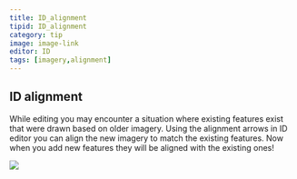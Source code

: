 ```yaml
---
title: ID_alignment
tipid: ID_alignment
category: tip
image: image-link
editor: ID
tags: [imagery,alignment]
---
```


## ID alignment

While editing you may encounter a situation where existing features exist that were drawn based on older imagery. 
Using the alignment arrows in ID editor you can align the new imagery to match the existing features. Now when you add
new features they will be aligned with the existing ones!


![](http://i.imgur.com/cOVMr7x.gif)

